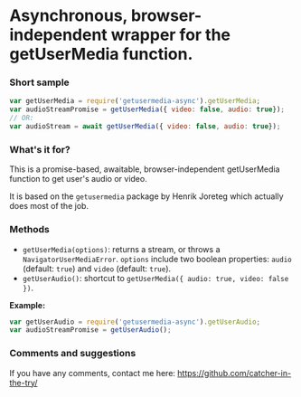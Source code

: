 Asynchronous, browser-independent wrapper for the getUserMedia function.
===================

### Short sample ###

```js
var getUserMedia = require('getusermedia-async').getUserMedia;
var audioStreamPromise = getUserMedia({ video: false, audio: true});
// OR:
var audioStream = await getUserMedia({ video: false, audio: true});
```

### What's it for? ###

This is a promise-based, awaitable, browser-independent getUserMedia function to get user's audio or video.

It is based on the `getusermedia` package by Henrik Joreteg which actually does most of the job.

### Methods ###

* `getUserMedia(options)`: returns a stream, or throws a `NavigatorUserMediaError`. `options` include two boolean properties: `audio` (default: `true`) and `video` (default: `true`).
* `getUserAudio()`: shortcut to `getUserMedia({ audio: true, video: false })`.

**Example:**

```js
var getUserAudio = require('getusermedia-async').getUserAudio;
var audioStreamPromise = getUserAudio();
```

### Comments and suggestions ###

If you have any comments, contact me here: https://github.com/catcher-in-the-try/